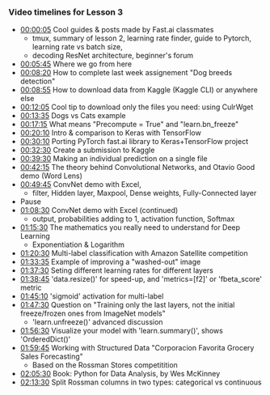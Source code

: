 ### Video timelines for Lesson 3

- [00:00:05](https://youtu.be/9C06ZPF8Uuc?t=5s) Cool guides & posts made by Fast.ai classmates
  - tmux, summary of lesson 2, learning rate finder, guide to Pytorch, learning rate vs batch size,
  - decoding ResNet architecture, beginner's forum
- [00:05:45](https://youtu.be/9C06ZPF8Uuc?t=5m45s) Where we go from here
- [00:08:20](https://youtu.be/9C06ZPF8Uuc?t=8m20s) How to complete last week assignement "Dog breeds detection"
- [00:08:55](https://youtu.be/9C06ZPF8Uuc?t=8m55s) How to download data from Kaggle (Kaggle CLI) or anywhere else
- [00:12:05](https://youtu.be/9C06ZPF8Uuc?t=12m5s) Cool tip to download only the files you need: using CulrWget
- [00:13:35](https://youtu.be/9C06ZPF8Uuc?t=13m35s) Dogs vs Cats example
- [00:17:15](https://youtu.be/9C06ZPF8Uuc?t=17m15s) What means "Precompute = True" and "learn.bn_freeze"
- [00:20:10](https://youtu.be/9C06ZPF8Uuc?t=20m10s) Intro & comparison to Keras with TensorFlow
- [00:30:10](https://youtu.be/9C06ZPF8Uuc?t=30m10s) Porting PyTorch fast.ai library to Keras+TensorFlow project
- [00:32:30](https://youtu.be/9C06ZPF8Uuc?t=32m30s) Create a submission to Kaggle
- [00:39:30](https://youtu.be/9C06ZPF8Uuc?t=39m30s) Making an individual prediction on a single file
- [00:42:15](https://youtu.be/9C06ZPF8Uuc?t=42m15s) The theory behind Convolutional Networks, and Otavio Good demo (Word Lens)
- [00:49:45](https://youtu.be/9C06ZPF8Uuc?t=49m45s) ConvNet demo with Excel,
  - filter, Hidden layer, Maxpool, Dense weights, Fully-Connected layer
- Pause
- [01:08:30](https://youtu.be/9C06ZPF8Uuc?t=1h8m30s) ConvNet demo with Excel (continued)
  - output, probabilities adding to 1, activation function, Softmax
- [01:15:30](https://youtu.be/9C06ZPF8Uuc?t=1h15m30s) The mathematics you really need to understand for Deep Learning
  - Exponentiation & Logarithm
- [01:20:30](https://youtu.be/9C06ZPF8Uuc?t=1h20m30s) Multi-label classification with Amazon Satellite competition
- [01:33:35](https://youtu.be/9C06ZPF8Uuc?t=1h33m35s) Example of improving a "washed-out" image
- [01:37:30](https://youtu.be/9C06ZPF8Uuc?t=1h37m30s) Seting different learning rates for different layers
- [01:38:45](https://youtu.be/9C06ZPF8Uuc?t=1h38m45s) 'data.resize()' for speed-up, and 'metrics=[f2]' or 'fbeta_score' metric
- [01:45:10](https://youtu.be/9C06ZPF8Uuc?t=1h45m10s) 'sigmoid' activation for multi-label
- [01:47:30](https://youtu.be/9C06ZPF8Uuc?t=1h47m30s) Question on "Training only the last layers, not the initial freeze/frozen ones from ImageNet models"
  - 'learn.unfreeze()' advanced discussion
- [01:56:30](https://youtu.be/9C06ZPF8Uuc?t=1h56m30s) Visualize your model with 'learn.summary()', shows 'OrderedDict()'
- [01:59:45](https://youtu.be/9C06ZPF8Uuc?t=1h59m45s) Working with Structured Data "Corporacion Favorita Grocery Sales Forecasting"
  - Based on the Rossman Stores competitition
- [02:05:30](https://youtu.be/9C06ZPF8Uuc?t=2h5m30s) Book: Python for Data Analysis, by Wes McKinney
- [02:13:30](https://youtu.be/9C06ZPF8Uuc?t=2h5m30s) Split Rossman columns in two types: categorical vs continuous

